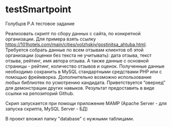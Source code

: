# testSmartpoint
Голубцов Р.А тестовое задание 

Реализовать скрипт по сбору данных с сайта, по конкретной организации.  Для примера взять ссылку
https://101hotels.com/main/cities/volzhskiy/gostinitsa_ahtuba.html. Требуется собрать данные по всем отзывам клиентов об этой организации (оценки без текста не учитывать): дата отзыва, текст отзыва, рейтинг, имя автора отзыва. А также данные с основной страницы - рейтинг, количество отзывов и оценок. Полученные данные необходимо сохранить в MySQL стандартными средствами PHP или c помощью фреймворка. Дополнительно возможно использование любых библиотек по усмотрению кандидата. Приветствуется “оверхед” для демонстрации других навыков. Результат предоставить в виде ссылки на репозиторий Github.

Скрип запускается при помощи приложение MAMP (Apache Server - для запуска скрипта, MySQL Server - БД)

В проект вложил папку "database" с нужными таблицами.